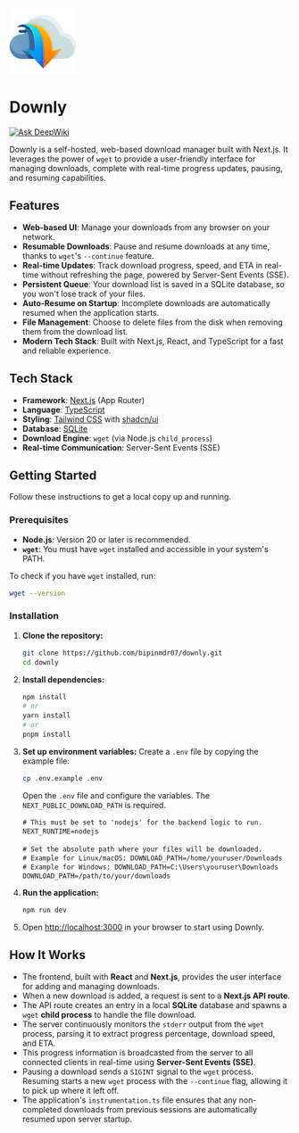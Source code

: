 <img width="120" height="120" src="public/logo.png" alt="Downly logo">

# Downly
[![Ask DeepWiki](https://devin.ai/assets/askdeepwiki.png)](https://deepwiki.com/bipinmdr07/downly)

Downly is a self-hosted, web-based download manager built with Next.js. It leverages the power of `wget` to provide a user-friendly interface for managing downloads, complete with real-time progress updates, pausing, and resuming capabilities.

## Features

- **Web-based UI**: Manage your downloads from any browser on your network.
- **Resumable Downloads**: Pause and resume downloads at any time, thanks to `wget`'s `--continue` feature.
- **Real-time Updates**: Track download progress, speed, and ETA in real-time without refreshing the page, powered by Server-Sent Events (SSE).
- **Persistent Queue**: Your download list is saved in a SQLite database, so you won't lose track of your files.
- **Auto-Resume on Startup**: Incomplete downloads are automatically resumed when the application starts.
- **File Management**: Choose to delete files from the disk when removing them from the download list.
- **Modern Tech Stack**: Built with Next.js, React, and TypeScript for a fast and reliable experience.

## Tech Stack

- **Framework**: [Next.js](https://nextjs.org/) (App Router)
- **Language**: [TypeScript](https://www.typescriptlang.org/)
- **Styling**: [Tailwind CSS](https://tailwindcss.com/) with [shadcn/ui](https://ui.shadcn.com/)
- **Database**: [SQLite](https://www.sqlite.org/index.html)
- **Download Engine**: `wget` (via Node.js `child_process`)
- **Real-time Communication**: Server-Sent Events (SSE)

## Getting Started

Follow these instructions to get a local copy up and running.

### Prerequisites

- **Node.js**: Version 20 or later is recommended.
- **`wget`**: You must have `wget` installed and accessible in your system's PATH.

To check if you have `wget` installed, run:
```bash
wget --version
```

### Installation

1.  **Clone the repository:**
    ```bash
    git clone https://github.com/bipinmdr07/downly.git
    cd downly
    ```

2.  **Install dependencies:**
    ```bash
    npm install
    # or
    yarn install
    # or
    pnpm install
    ```

3.  **Set up environment variables:**
    Create a `.env` file by copying the example file:
    ```bash
    cp .env.example .env
    ```
    Open the `.env` file and configure the variables. The `NEXT_PUBLIC_DOWNLOAD_PATH` is required.

    ```env
    # This must be set to 'nodejs' for the backend logic to run.
    NEXT_RUNTIME=nodejs

    # Set the absolute path where your files will be downloaded.
    # Example for Linux/macOS: DOWNLOAD_PATH=/home/youruser/Downloads
    # Example for Windows: DOWNLOAD_PATH=C:\Users\youruser\Downloads
    DOWNLOAD_PATH=/path/to/your/downloads
    ```

4.  **Run the application:**
    ```bash
    npm run dev
    ```

5.  Open [http://localhost:3000](http://localhost:3000) in your browser to start using Downly.

## How It Works

- The frontend, built with **React** and **Next.js**, provides the user interface for adding and managing downloads.
- When a new download is added, a request is sent to a **Next.js API route**.
- The API route creates an entry in a local **SQLite** database and spawns a `wget` **child process** to handle the file download.
- The server continuously monitors the `stderr` output from the `wget` process, parsing it to extract progress percentage, download speed, and ETA.
- This progress information is broadcasted from the server to all connected clients in real-time using **Server-Sent Events (SSE)**.
- Pausing a download sends a `SIGINT` signal to the `wget` process. Resuming starts a new `wget` process with the `--continue` flag, allowing it to pick up where it left off.
- The application's `instrumentation.ts` file ensures that any non-completed downloads from previous sessions are automatically resumed upon server startup.
